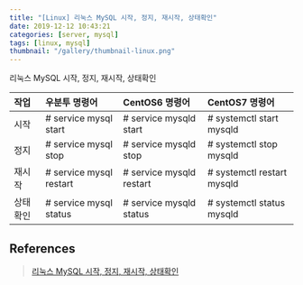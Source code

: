 ```yaml
---
title: "[Linux] 리눅스 MySQL 시작, 정지, 재시작, 상태확인"
date: 2019-12-12 10:43:21
categories: [server, mysql]
tags: [linux, mysql]
thumbnail: "/gallery/thumbnail-linux.png"
---
```


리눅스 MySQL 시작, 정지, 재시작, 상태확인

| 작업 | 우분투 명령어 | CentOS6 명령어 | CentOS7 명령어 |
|:---|:----|:---|:---|
| 시작 | # service mysql start | # service mysqld start | # systemctl start mysqld |
| 정지 | # service mysql stop | # service mysqld stop | # systemctl stop mysqld |
| 재시작 | # service mysql restart | # service mysqld restart | # systemctl restart mysqld |
| 상태확인 | # service mysql status | # service mysqld status | # systemctl status mysqld |

## References
> [리눅스 MySQL 시작, 정지, 재시작, 상태확인](http://blog.naver.com/PostView.nhn?blogId=hailey_jo&logNo=221371629870&parentCategoryNo=&categoryNo=8&viewDate=&isShowPopularPosts=true&from=search)
